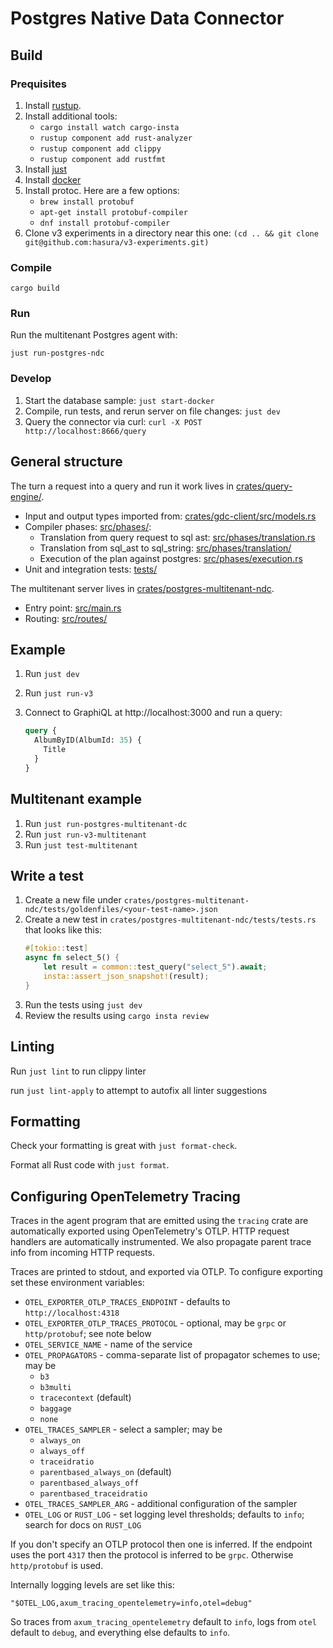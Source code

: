 # Postgres Native Data Connector

## Build

### Prequisites

1. Install [rustup](https://www.rust-lang.org/tools/install).
2. Install additional tools:
    - `cargo install watch cargo-insta`
    - `rustup component add rust-analyzer`
    - `rustup component add clippy`
    - `rustup component add rustfmt`
3. Install [just](https://github.com/casey/just)
4. Install [docker](https://www.docker.com/)
5. Install protoc. Here are a few options:
    - `brew install protobuf`
    - `apt-get install protobuf-compiler`
    - `dnf install protobuf-compiler`
6. Clone v3 experiments in a directory near this one: `(cd .. && git clone git@github.com:hasura/v3-experiments.git)`

### Compile

```
cargo build
```

### Run

Run the multitenant Postgres agent with:

```
just run-postgres-ndc
```

### Develop

1. Start the database sample: `just start-docker`
2. Compile, run tests, and rerun server on file changes: `just dev`
3. Query the connector via curl: `curl -X POST http://localhost:8666/query`

## General structure

The turn a request into a query and run it work lives in [crates/query-engine/](crates/query-engine/).
- Input and output types imported from: [crates/gdc-client/src/models.rs](crates/gdc-client/src/models.rs)
- Compiler phases: [src/phases/](crates/query-engine/src/phases/):
   - Translation from query request to sql ast: [src/phases/translation.rs](crates/query-engine/src/phases/translation.rs)
   - Translation from sql_ast to sql_string: [src/phases/translation/](crates/query-engine/src/phases/translation/)
   - Execution of the plan against postgres: [src/phases/execution.rs](crates/query-engine/src/phases/execution.rs)
- Unit and integration tests: [tests/](crates/query-engine/)

The multitenant server lives in [crates/postgres-multitenant-ndc](crates/postgres-multitenant-ndc).
- Entry point: [src/main.rs](crates/postgres-multitenant-ndc/src/main.rs)
- Routing: [src/routes/](crates/postgres-multitenant-ndc/src/routes/mod.rs)

## Example

1. Run `just dev`
2. Run `just run-v3`
3. Connect to GraphiQL at http://localhost:3000 and run a query:

   ```graphql
   query {
     AlbumByID(AlbumId: 35) {
       Title
     }
   }
   ```

## Multitenant example

1. Run `just run-postgres-multitenant-dc`
2. Run `just run-v3-multitenant`
3. Run `just test-multitenant`

## Write a test

1. Create a new file under `crates/postgres-multitenant-ndc/tests/goldenfiles/<your-test-name>.json`
2. Create a new test in `crates/postgres-multitenant-ndc/tests/tests.rs` that looks like this:
   ```rs
   #[tokio::test]
   async fn select_5() {
       let result = common::test_query("select_5").await;
       insta::assert_json_snapshot!(result);
   }
   ```
3. Run the tests using `just dev`
4. Review the results using `cargo insta review`

## Linting

Run `just lint` to run clippy linter

run `just lint-apply` to attempt to autofix all linter suggestions

## Formatting

Check your formatting is great with `just format-check`.

Format all Rust code with `just format`.

## Configuring OpenTelemetry Tracing

Traces in the agent program that are emitted using the `tracing` crate are
automatically exported using OpenTelemetry's OTLP. HTTP request handlers are
automatically instrumented. We also propagate parent trace info from incoming
HTTP requests.

Traces are printed to stdout, and exported via OTLP. To configure exporting set
these environment variables:

- `OTEL_EXPORTER_OTLP_TRACES_ENDPOINT` - defaults to `http://localhost:4318`
- `OTEL_EXPORTER_OTLP_TRACES_PROTOCOL` - optional, may be `grpc` or `http/protobuf`; see note below
- `OTEL_SERVICE_NAME` - name of the service
- `OTEL_PROPAGATORS` - comma-separate list of propagator schemes to use; may be
  - `b3`
  - `b3multi`
  - `tracecontext` (default)
  - `baggage`
  - `none`
- `OTEL_TRACES_SAMPLER` - select a sampler; may be
  - `always_on`
  - `always_off`
  - `traceidratio`
  - `parentbased_always_on` (default)
  - `parentbased_always_off`
  - `parentbased_traceidratio`
- `OTEL_TRACES_SAMPLER_ARG` - additional configuration of the sampler
- `OTEL_LOG` or `RUST_LOG` - set logging level thresholds; defaults to `info`; search for docs on `RUST_LOG`

If you don't specify an OTLP protocol then one is inferred. If the endpoint uses
the port `4317` then the protocol is inferred to be `grpc`. Otherwise
`http/protobuf` is used.

Internally logging levels are set like this:

    "$OTEL_LOG,axum_tracing_opentelemetry=info,otel=debug"

So traces from `axum_tracing_opentelemetry` default to `info`, logs from `otel`
default to `debug`, and everything else defaults to `info`.

